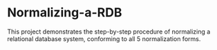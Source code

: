 # Normalizing-a-RDB

This project demonstrates the step-by-step procedure of normalizing a relational database system, conforming to all 5 normalization forms.
